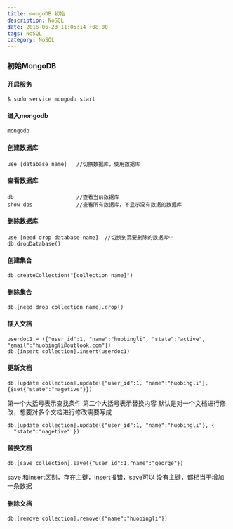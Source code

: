 ```yaml
---
title: mongoDB 初始
description: NoSQL
date: 2016-06-23 11:05:14 +08:00
tags: NoSQL
category: NoSQL
---
```


### 初始MongoDB
#### 开启服务
```
$ sudo service mongodb start
```
#### 进入mongodb
```
mongodb
```
#### 创建数据库
```
use [database name]   //切换数据库，使用数据库
```

#### 查看数据库
```
db                    //查看当前数据库
show dbs              //查看所有数据库，不显示没有数据的数据库
```

#### 删除数据库
```
use [need drop database name]  //切换到需要删除的数据库中
db.dropDatabase()
```

#### 创建集合
```
db.createCollection("[collection name]")
```

#### 删除集合
```
db.[need drop collection name].drop()
```
#### 插入文档
```
userdoc1 = ({"user_id":1, "name":"huobingli", "state":"active", "email":"huobingli@outlook.com"})
db.[insert collection].insert(userdoc1)
```

#### 更新文档
```
db.[update collection].update({"user_id":1, "name":"huobingli"}, {$set{"state":"nagetive"}})
```
第一个大括号表示查找条件
第二个大括号表示替换内容
默认是对一个文档进行修改，想要对多个文档进行修改需要写成
```
db.[update collection].update({"user_id":1, "name":"huobingli"}, {
  "state":"nagetive" })
```

#### 替换文档
```
db.[save collection].save({"user_id":1,"name":"george"})
```
save 和insert区别，存在主键，insert报错，save可以
没有主键，都相当于增加一条数据

#### 删除文档
```
db.[remove collection].remove({"name":"huobingli"})
```
